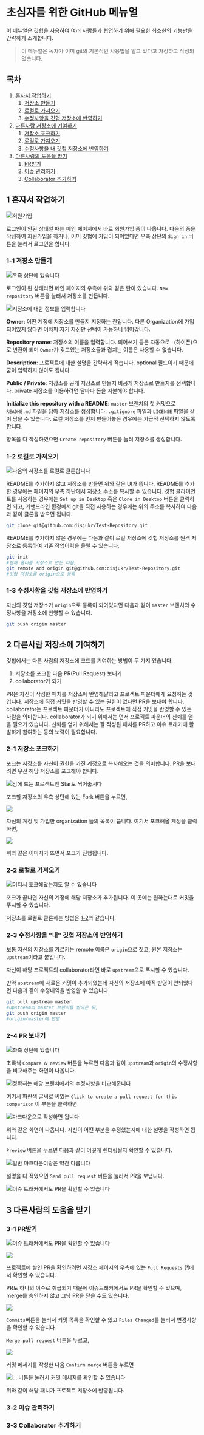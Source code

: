 초심자를 위한 GitHub 메뉴얼
===========================

 이 메뉴얼은 깃헙을 사용하여 여러 사람들과 협업하기 위해 필요한 최소한의
기능만을 간략하게 소개합니다.

> 이 메뉴얼은 독자가 이미 git의 기본적인 사용법을 알고 있다고 가정하고
> 작성되었습니다.


목차
----

1. [혼자서 작업하기](#1)
    1. [저장소 만들기](#1-1)
    2. [로컬로 가져오기](#1-2)
    3. [수정사항을 깃헙 저장소에 반영하기](#1-3)
2. [다른사람 저장소에 기여하기](#2)
    1. [저장소 포크하기](#2-1)
    2. [로컬로 가져오기](#2-2)
    3. [수정사항을 내 깃헙 저장소에 반영하기](#3-3)
3. [다른사람의 도움을 받기](#3)
    1. [PR받기](#3-1)
    2. [이슈 관리하기](#3-2)
    3. [Collaborator 추가하기](#3-3)


1 혼자서 작업하기
-----------------
![회원가입](sign_up.png)

 로그인이 안된 상태일 때는 메인 페이지에서 바로 회원가입 폼이 나옵니다.
다음의 폼을 작성하여 회원가입을 하거나, 이미 깃헙에 가입이 되어있다면
우측 상단의 `Sign in` 버튼을 눌러서 로그인을 합니다.


### 1-1 저장소 만들기
![우측 상단에 있습니다](new_repo.png)

로그인이 된 상태라면 메인 페이지의 우측에 위와 같은 란이 있습니다.
`New repository` 버튼을 눌러서 저장소를 만듭니다.

![저장소에 대한 정보를 입력합니다](new_repo2.png)

__Owner__: 어떤 계정에 저장소를 만들지 지정하는 란입니다.
다른 Organization에 가입되어있지 않다면
어차피 자기 자신만 선택이 가능하니 넘어갑니다.

__Repository name__: 저장소의 이름을 입력합니다.
띄어쓰기 등은 자동으로 `-`(하이픈)으로 변환이 되며
`Owner`가 갖고있는 저장소들과 겹치는 이름은 사용할 수 없습니다.

__Description__: 프로젝트에 대한 설명을 간략하게 적습니다.
optional 필드이기 때문에 굳이 입력하지 않아도 됩니다.

__Public / Private__: 저장소를 공개 저장소로 만들지 비공개 저장소로 만들지를
선택합니다. private 저장소를 이용하려면 달마다 돈을 지불해야 합니다.

__Initialize this repository with a README__: `master` 브랜치의 첫 커밋으로
`README.md` 파일을 담아 저장소를 생성합니다. `.gitignore` 파일과 `LICENSE`
파일을 같이 담을 수 있습니다.
로컬 저장소를 먼저 만들어놓은 경우에는 가급적 선택하지 않도록 합니다.

항목을 다 작성하였으면 `Create repository` 버튼을 눌러 저장소를 생성합니다.


### 1-2 로컬로 가져오기

![다음의 저장소를 로컬로 클론합니다](clone_to_local.png)

README를 추가하지 않고 저장소를 만들면 위와 같은 UI가 뜹니다.
README를 추가한 경우에는 페이지의 우측 하단에서
저장소 주소를 복사할 수 있습니다.
깃헙 클라이언트를 사용하는 경우에는 `Set up in Desktop` 혹은
`Clone in Desktop` 버튼을 클릭하면 되고,
커맨드라인 환경에서 git을 직접 사용하는 경우에는 위의 주소를 복사하여
다음과 같이 클론을 받으면 됩니다.

```sh
git clone git@github.com:disjukr/Test-Repository.git
```

README를 추가하지 않은 경우에는 다음과 같이 로컬 저장소에 깃헙 저장소를
원격 저장소로 등록하여 기존 작업이력을 올릴 수 있습니다.

```sh
git init
#현재 폴더를 저장소로 만든 다음,
git remote add origin git@github.com:disjukr/Test-Repository.git
#깃헙 저장소를 origin으로 등록
```


### 1-3 수정사항을 깃헙 저장소에 반영하기

자신의 깃헙 저장소가 `origin`으로 등록이 되어있다면 다음과 같이
`master` 브랜치의 수정사항을 저장소에 반영할 수 있습니다.

```sh
git push origin master
```


2 다른사람 저장소에 기여하기
----------------------------
깃헙에서는 다른 사람의 저장소에 코드를 기여하는 방법이 두 가지 있습니다.

1. 저장소를 포크한 다음 PR(Pull Request) 보내기
2. collaborator가 되기

PR은 자신이 작성한 패치를 저장소에 반영해달라고
프로젝트 파운더에게 요청하는 것입니다.
저장소에 직접 커밋을 반영할 수 있는 권한이 없다면 PR을 보내야 합니다.
collaborator는 프로젝트 파운더가 아니라도 프로젝트에 직접
커밋을 반영할 수 있는 사람을 의미합니다.
collaborator가 되기 위해서는 먼저 프로젝트 파운더의
신뢰를 얻을 필요가 있습니다.
신뢰를 얻기 위해서는 잘 작성된 패치를 PR하고
이슈 트래커에 활발하게 참여하는 등의 노력이 필요합니다.


### 2-1 저장소 포크하기

포크는 저장소를 자신이 권한을 가진 계정으로 복사해오는 것을 의미합니다.
PR을 보내려면 우선 해당 저장소를 포크해야 합니다.

![맘에 드는 프로젝트엔 Star도 찍어줍시다](fork.png)

포크할 저장소의 우측 상단에 있는 Fork 버튼을 누르면,

![](fork2.png)

자신의 계정 및 가입한 organization 들의 목록이 뜹니다.
여기서 포크해올 계정을 클릭하면,

![](fork3.gif)

위와 같은 이미지가 뜨면서 포크가 진행됩니다.


### 2-2 로컬로 가져오기

![어디서 포크해왔는지도 알 수 있습니다](clone_to_my_local.png)

포크가 끝나면 자신의 계정에 해당 저장소가 추가됩니다.
이 곳에는 원하는대로 커밋을 푸시할 수 있습니다.

저장소를 로컬로 클론하는 방법은 [1-2](#1-2)와 같습니다.


### 2-3 수정사항을 "내" 깃헙 저장소에 반영하기

보통 자신의 저장소를 가르키는 remote 이름은 `origin`으로 짓고,
원본 저장소는 `upstream`이라고 붙입니다.

자신이 해당 프로젝트의 collaborator라면
바로 `upstream`으로 푸시할 수 있습니다.

만약 `upstream`에 새로운 커밋이 추가되었는데 자신의 저장소에
아직 반영이 안되었다면 다음과 같이 수정내역을 반영할 수 있습니다.
```sh
git pull upstream master
#upstream의 master 브랜치를 받아온 뒤,
git push origin master
#origin/master에 반영
```


### 2-4 PR 보내기

![좌측 상단에 있습니다](pr.png)

초록색 `Compare & review` 버튼을 누르면 다음과 같이
`upstream`과 `origin`의 수정사항을 비교해주는 화면이 나옵니다.

![정확히는 해당 브랜치에서의 수정사항을 비교해줍니다](pr2.png)

여기서 파란색 글씨로 써있는
`Click to create a pull request for this comparison` 이 부분을 클릭하면

![마크다운으로 작성하면 됩니다](pr3.png)

위와 같은 화면이 나옵니다.
자신이 어떤 부분을 수정했는지에 대한 설명을 작성하면 됩니다.

`Preview` 버튼을 누르면 다음과 같이 어떻게 렌더링될지 확인할 수 있습니다.

![일반 마크다운이랑은 약간 다릅니다](pr4.png)

설명을 다 적었으면 `Send pull request` 버튼을 눌러서 PR을 보냅니다.

![이슈 트래커에서도 PR을 확인할 수 있습니다](pr5.png)



3 다른사람의 도움을 받기
------------------------

### 3-1 PR받기

![이슈 트래커에서도 PR을 확인할 수 있습니다](receive_pr.png)

![](receive_pr2.png)

프로젝트에 쌓인 PR을 확인하려면 저장소 페이지의 우측에 있는
`Pull Requests` 탭에서 확인할 수 있습니다.

PR도 하나의 이슈로 취급되기 때문에 이슈트래커에서도 PR을 확인할 수 있으며,
merge를 승인하지 않고 그냥 PR을 닫을 수도 있습니다.

![](receive_pr3.png)

`Commits`버튼을 눌러서 커밋 목록을 확인할 수 있고
`Files Changed`를 눌러서 변경사항을 확인할 수 있습니다.

`Merge pull request` 버튼을 누르고,

![](receive_pr4.png)

커밋 메세지를 작성한 다음 `Confirm merge` 버튼을 누르면

![`...` 버튼을 눌러서 커밋 메세지를 확인할 수 있습니다](receive_pr5.png)

위와 같이 해당 패치가 프로젝트 저장소에 반영됩니다.


### 3-2 이슈 관리하기

### 3-3 Collaborator 추가하기